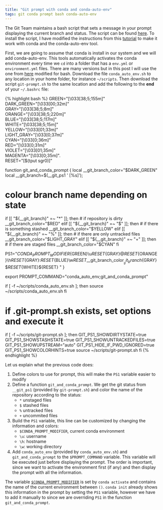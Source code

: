 ```yaml
---
title: "Git prompt with conda and conda-auto-env"
tags: git conda prompt bash conda-auto-env
---
```


The Git Team maintains a bash script that sets a message in your prompt displaying the current branch and status. The script can be found [here](https://github.com/git/git/tree/master/contrib/completion). To install the script, I have modified the instructions from this [tutorial](https://digitalfortress.tech/tutorial/setting-up-git-prompt-step-by-step/) to make it work with conda and the conda-auto-env tool.

First, we are going to assume that conda is install in our system and we will add conda-auto-env. This tools automatically activates the conda environment every time we `cd` into a folder that has a `env.yml` or `environment.yml` files. There are many versions but in this post I will use the one from [here](https://janosh.io/blog/conda-auto-env/) modified for bash. Download the file `conda_auto_env.sh` to any location in your home folder, for instance `~/scripts`. Then download the script `git-prompt.sh` to the same location and add the following to the **end** of your `~/.bashrc` file:

{% highlight bash %}
GREEN="\[\033[38;5;155m\]"                                                                                                                                                                                                   
DARK_GREEN="\[\033[00;32m\]"                                                                                                                                                                                                 
GRAY="\[\033[38;5;8m\]"                                                                                                                                                                                                      
ORANGE="\[\033[38;5;220m\]"                                                                                                                                                                                                  
BLUE="\[\033[38;5;117m\]"                                                                                                                                                                                                    
WHITE="\[\033[38;5;15m\]"                                                                                                                                                                                                    
YELLOW="\[\033[01;33m\]"                                                                                                                                                                                                     
LIGHT_GRAY="\[\033[0;37m\]"                                                                                                                                                                                                  
CYAN="\[\033[0;36m\]"                                                                                                                                                                                                        
RED="\[\033[0;31m\]"                                                                                                                                                                                                         
VIOLET="\[\033[01;35m\]"                                                                                                                                                                                                     
MAGENTA="\[\033[0;35m\]".                                                                                                                                                                                                    
RESET="\[$(tput sgr0)\]"   

function git_and_conda_prompt {
  local __git_branch_color="$DARK_GREEN"
  local __git_branch=$(__git_ps1 ' [%s]');

  # colour branch name depending on state
  if [[ "${__git_branch}" =~ "*" ]]; then     # if repository is dirty
      __git_branch_color="$RED"
  elif [[ "${__git_branch}" =~ "$" ]]; then   # if there is something stashed
      __git_branch_color="$YELLOW"
  elif [[ "${__git_branch}" =~ "%" ]]; then   # if there are only untracked files
      __git_branch_color="$LIGHT_GRAY"
  elif [[ "${__git_branch}" =~ "+" ]]; then   # if there are staged files
      __git_branch_color="$CYAN"
  fi

  PS1="${CONDA_PROMPT_MODIFIER}${GREEN}\u${RESET}${GRAY}@${RESET}${ORANGE}\h${RESET}${GRAY}:${RESET}${BLUE}\w${RESET}$__git_branch_color$__git_branch${GRAY}\$${RESET}${WHITE}${RESET} "
}

export PROMPT_COMMAND="conda_auto_env;git_and_conda_prompt"

if [ -f ~/scripts/conda_auto_env.sh ]; then
  source ~/scripts/conda_auto_env.sh
fi

# if .git-prompt.sh exists, set options and execute it
if [ -f ~/scripts/git-prompt.sh ]; then
  GIT_PS1_SHOWDIRTYSTATE=true
  GIT_PS1_SHOWSTASHSTATE=true
  GIT_PS1_SHOWUNTRACKEDFILES=true
  GIT_PS1_SHOWUPSTREAM="auto"
  GIT_PS1_HIDE_IF_PWD_IGNORED=true
  GIT_PS1_SHOWCOLORHINTS=true
  source ~/scripts/git-prompt.sh
fi
{% endhighlight %}

Let us explain what the previous code does:

  1. Define colors to use for prompt, this will make the `PS1` variable easier to modify
  2. Define a function `git_and_conda_prompt`. We get the git status from `__git_ps1` (provided by `git-prompt.sh`) and color the name of the repository according to the status:
     * `*` unstaged files
     * `$` stashed files
     * `%` untracked files
     * `+` uncommited files
  3. Build the `PS1` variable, this line can be customized by changing the information and colors:
     * `$CONDA_PROMPT_MODIFIER`, current conda environment
     * `\u`: username
     * `\h`: hostname
     * `\w`: working directory
  4. Add `conda_auto_env` (provided by `conda_auto_env.sh`) and `git_and_conda_prompt` to the `$PROMPT_COMMAND` variable. This variable will be executed just before displaying the prompt. The order is important, since we want to activate the environment first (if any) and then display the prompt with all the information.

The variable [`$CONDA_PROMPT_MODIFIER`](https://github.com/conda/conda/issues/1070) is set by `conda activate` and contains the name of the current environment between `()`. `conda init` already shows this information in the prompt by setting the `PS1` variable, however we have to add it manually to since we are overriding `PS1` in the function `git_and_conda_prompt`.  
